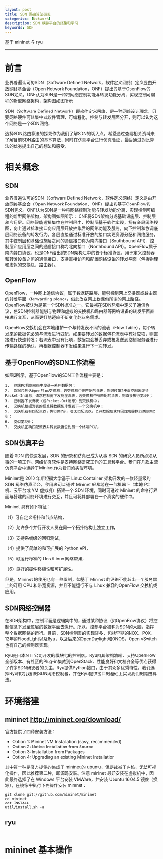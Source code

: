 ```yaml
---
layout: post
title: SDN 路由算法研究
categories: [Network]
description: SDN 模拟平台的搭建和学习
keywords: SDN
---
```


基于 mininet 与 ryu

---

# 前言
业界普遍认可的SDN（Software Defined Network，软件定义网络）定义是由开放网络基金会（Open Network Foundation，ONF）提出的基于OpenFlow的SDN定义。ONF认为SDN是一种将网络控制功能与转发功能分离、实现控制可编程的新型网络架构，架构图如图所示


SDN（Software Defined Network）即软件定义网络，是一种网络设计理念，只要网络硬件可以集中式软件管理，可编程化，控制与转发层面分开，则可以认为这个网络是一个SDN网络。

选择SDN路由算法的探究作为我们了解SDN的切入点。希望通过查阅相关资料来了解目前SDN路由的基本算法，同时在仿真平台进行仿真验证，最后通过对比算法的优劣提出自己的想法和感受。

# 相关概念
## SDN
业界普遍认可的SDN（Software Defined Network，软件定义网络）定义是由开放网络基金会（Open Network Foundation，ONF）提出的基于OpenFlow的SDN定义。ONF认为SDN是一种将网络控制功能与转发功能分离、实现控制可编程的新型网络架构，架构图如图所示：
ONF将SDN架构分成基础设施层、控制层和应用层。网络智能逻辑集中在控制层中，控制层基于软件实现，拥有全局网络视图，向上通过标准接口向应用层开放抽象后的网络功能及服务，向下控制和协调底层网络设备的转发行为。各层直接通过标准开放的接口实现资源分配和网络服务，其中控制层和基础设施层之间的通信接口称为南向接口（Southbound API），控制层和应用层之间的通信接口称为北向接口（Northbound API）。OpenFlow属于南向接口协议，也是ONF给出的SDN架构汇中的首个标准协议，用于定义控制器和转发设备之间的通信接口，支持直接访问和配置网络设备的转发平面（包括物理和虚拟的交换机、路由器）。
## OpenFlow
OpenFlow，一种网上通信协议，属于数据链路层，能够控制网上交换器或路由器的转发平面（forwarding plane），借此改变网上数据包所走的网上路径。
OpenFlow被认为是第一个SDN标准之一。它最初在SDN环境中定义了通信协议，使SDN控制器能够与物理和虚拟的交换机和路由器等网络设备的转发平面直接进行交互，从而更好地适应不断变化的业务需求。

OpenFlow交换机会在本地维护一个与转发表不同的流表（Flow Table），每个转发来的数据包必须与流表进行匹配，如果要转发的数据包在流表中有对应项，则直接进行快速转发；若流表中没有此项，数据包会被丢弃或被发送到控制服务器进行传输路径的确认，再根据控制器下发结果进行下一次转发。

## 基于OpenFlow的SDN工作流程

如图2所示，基于OpenFlow的SDN工作流程主要是：

    1.	终端PC机向网络中发送一系列数据包；
    2.	数据包到达OpenFlow交换机，若交换机中无匹配的流表，则通过第2步向控制器发送Packet-In消息，请求控制器下发处理流表，若交换机中有匹配的流表，则直接执行第4步；
    3.	控制器下发流表（或Packet-Out消息）到交换机中；
    4.	交换机根据流表的信息将数据包转发到下一个交换机中；
    5.	交换机若有匹配流表，执行第7步，若无匹配流表，丢弃数据包或转回控制器执行类似第2步；
    6.	类似第3步；
    7.	交换机正确匹配流表并转发数据包到另一个终端PC机。

## SDN仿真平台
随着 SDN 的快速发展，SDN 的研究和仿真已成为从事 SDN 的研究人员所必须从事的一项工作。网络仿真软件是支持网络研究工作的工具和平台。我们在几款主流仿真平台中选择了Mininet作为我们的实验环境。

Mininet是 2010 年斯坦福大学基于 Linux Container 架构开发的一款轻量级的 SDN 网络仿真平台。使用者可以通过 Mininet 轻易地在一台机器上（本地 PC 机、云平台或 VM 虚拟机）搭建一个 SDN 环境，同时可通过 Mininet 的命令行界面与搭建的网络环境进行交互，并且可将其部署在一个真实的硬件中。 

Mininet 具有如下特征：

（1）可自定义拓扑和节点结构，

（2）允许多个并行开发人员在同一个拓扑结构上独立工作，

（3）支持系统级的回归测试，

（4）提供了简单的和可扩展的 Python API，

（5）可运行标准的 Unix/Linux 网络应用，

（6）良好的硬件移植性和可扩展性。

但是，Mininet 的使用也有一些限制，如基于 Mininet 的网络不能超出一个服务器上的可用 CPU 和带宽资源，并且不能运行不与 Linux 兼容的OpenFlow 交换机或应用。

## SDN网络控制器
在SDN架构中，控制平面是逻辑集中的，通过某种协议（如OpenFlow协议）将控制信息下发至底层的数据平面去执行。所以，控制平台被称为SDN的大脑，指挥整个数据网络的运行。目前，SDN控制器的实现较多，包括早期的NOX、POX，12年的FloodLight以及Ryu，以及后来的OpenDaylight和ONOS，Open vSwitch也有自己的控制器实现。

Ryu是日本NTT公司开发的模块化的控制器。Ryu因其架构清晰、支持OpenFlow全部版本、有社区的Plug-in集成到OpenStack、性能良好和文档齐全等优点获得了许多SDN研究者的关注。Ryu提供Python接口，由于其众多优秀特性，我们选择Ryu作为我们的SDN网络控制器，并在Ryu提供接口的基础上实现我们的路由算法。

# 环境搭建

## mininet http://mininet.org/download/

官方提供了四种安装方法：
- Option 1: Mininet VM Installation (easy, recommended)
- Option 2: Native Installation from Source
- Option 3: Installation from Packages
- Option 4: Upgrading an existing Mininet Installation

其中第一种是官方提供的集成了 mininet 的 ubuntu，但是裁减了内核，无法可视化操作，因此推荐第二种，即源码安装。注意 mininet 最好安装在虚拟机中，因此最终选择了在 Windows 平台安装 VMWare，并安装 Ubuntu 16.04.5 镜像（换源），在镜像中执行下列操作安装 mininet：

```
git clone git://github.com/mininet/mininet
cd mininet
cat INSTALL
util/install.sh -a
```


## ryu
```

```

# mininet 基本操作







